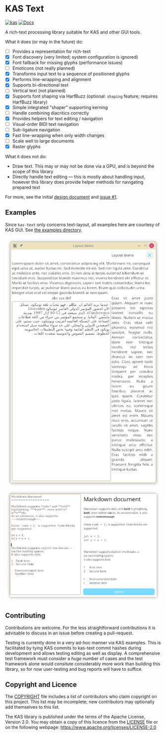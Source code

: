 KAS Text
==========

[![kas](https://img.shields.io/badge/GitHub-kas-blueviolet)](https://github.com/kas-gui/kas/)
[![Docs](https://docs.rs/kas-text/badge.svg)](https://docs.rs/kas-text/)

A rich-text processing library suitable for KAS and other GUI tools.

What it does (or may in the future) do:

- [ ] Provides a representation for rich-text
- [x] Font discovery (very limited; system configuration is ignored)
- [x] Font fallback for missing glyphs (performance issues)
- [ ] Emoticons (not really planned)
- [x] Transforms input text to a sequence of positioned glyphs
- [x] Performs line-wrapping and alignment
- [x] Supports bi-directional text
- [ ] Vertical text (not planned)
- [x] Supports font shaping via HarfBuzz (optional: `shaping` feature; requires HarfBuzz library)
- [x] Simple integrated "shaper" supporting kerning
- [ ] Handle combining diacritics correctly
- [x] Provides helpers for text editing / navigation
- [ ] Visual-order BIDI text navigation
- [ ] Sub-ligature navigation
- [x] Fast line-wrapping when only width changes
- [ ] Scale well to large documents
- [x] Raster glyphs

What it does not do:

-   Draw text. This may or may not be done via a GPU, and is beyond the scope of this library
-   Directly handle text editing — this is mostly about handling input, however
    this library does provide helper methods for navigating prepared text

For more, see the initial [design document](design/requirements.md) and
[issue #1](https://github.com/kas-gui/kas-text/issues/1).


Examples
--------

Since `kas-text` only concerns text-layout, all examples here are courtesy of KAS GUI. See [the examples directory](https://github.com/kas-gui/kas/tree/master/examples).

![Bidi layout and editing](https://github.com/kas-gui/data-dump/blob/master/screenshots/layout.png)
![Markdown](https://github.com/kas-gui/data-dump/blob/master/screenshots/markdown.png)


Contributing
--------

Contributions are welcome. For the less straightforward contributions it is
advisable to discuss in an issue before creating a pull-request.

Testing is currently done in a very ad-hoc manner via KAS examples. This is
facilitated by tying KAS commits to kas-text commit hashes during development
and allows testing editing as well as display.
A comprehensive test framework must consider a *huge* number of cases and the
test framework alone would consitute considerably more work than building this
library, so for now user-testing and bug reports will have to suffice.


Copyright and Licence
-------

The [COPYRIGHT](COPYRIGHT) file includes a list of contributors who claim
copyright on this project. This list may be incomplete; new contributors may
optionally add themselves to this list.

The KAS library is published under the terms of the Apache License, Version 2.0.
You may obtain a copy of this licence from the [LICENSE](LICENSE) file or on
the following webpage: <https://www.apache.org/licenses/LICENSE-2.0>
